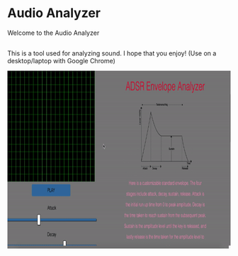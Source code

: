# Audio Analyzer

Welcome to the Audio Analyzer 

##

This is a tool used for analyzing sound. I hope that you enjoy! (Use on a desktop/laptop with Google Chrome)



<img src="https://github.com/jvioladevelops/Audio-Analyzer/blob/master/public/images/audioAnalyzergif.gif" width="900" height="400">
